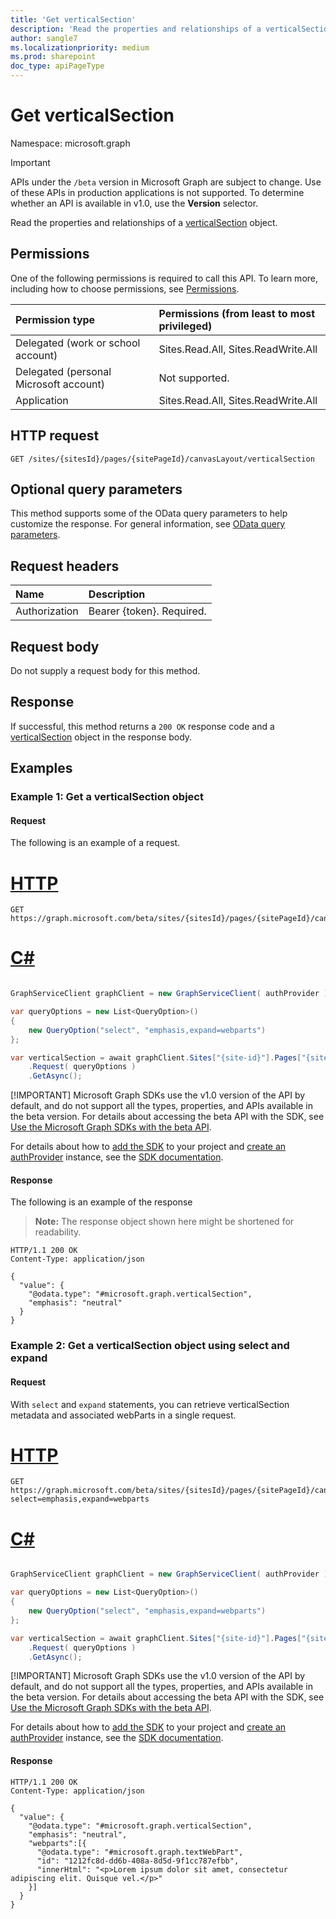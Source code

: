 ```yaml
---
title: 'Get verticalSection'
description: 'Read the properties and relationships of a verticalSection object.'
author: sangle7
ms.localizationpriority: medium
ms.prod: sharepoint
doc_type: apiPageType
---
```


# Get verticalSection

Namespace: microsoft.graph

> [!IMPORTANT]
> APIs under the `/beta` version in Microsoft Graph are subject to change. Use of these APIs in production applications is not supported. To determine whether an API is available in v1.0, use the **Version** selector.

Read the properties and relationships of a [verticalSection](../resources/verticalsection.md) object.

## Permissions

One of the following permissions is required to call this API. To learn more, including how to choose permissions, see [Permissions](/graph/permissions-reference).

| Permission type                        | Permissions (from least to most privileged) |
| :------------------------------------- | :------------------------------------------ |
| Delegated (work or school account)     | Sites.Read.All, Sites.ReadWrite.All         |
| Delegated (personal Microsoft account) | Not supported.                              |
| Application                            | Sites.Read.All, Sites.ReadWrite.All         |

## HTTP request

<!-- {
  "blockType": "ignored"
}
-->

```http
GET /sites/{sitesId}/pages/{sitePageId}/canvasLayout/verticalSection
```

## Optional query parameters

This method supports some of the OData query parameters to help customize the response. For general information, see [OData query parameters](/graph/query-parameters).

## Request headers

| Name          | Description               |
| :------------ | :------------------------ |
| Authorization | Bearer {token}. Required. |

## Request body

Do not supply a request body for this method.

## Response

If successful, this method returns a `200 OK` response code and a [verticalSection](../resources/verticalsection.md) object in the response body.

## Examples

### Example 1: Get a verticalSection object
#### Request

The following is an example of a request.


# [HTTP](#tab/http)
<!-- {
  "blockType": "request",
  "name": "get_verticalsection"
}
-->

```msgraph-interactive
GET https://graph.microsoft.com/beta/sites/{sitesId}/pages/{sitePageId}/canvasLayout/verticalSection
```

# [C#](#tab/csharp)

```csharp

GraphServiceClient graphClient = new GraphServiceClient( authProvider );

var queryOptions = new List<QueryOption>()
{
	new QueryOption("select", "emphasis,expand=webparts")
};

var verticalSection = await graphClient.Sites["{site-id}"].Pages["{sitePage-id}"].CanvasLayout.VerticalSection
	.Request( queryOptions )
	.GetAsync();

```


 [!IMPORTANT]
 Microsoft Graph SDKs use the v1.0 version of the API by default, and do not support all the types, properties, and APIs available in the beta version. For details about accessing the beta API with the SDK, see [Use the Microsoft Graph SDKs with the beta API](/graph/sdks/use-beta).

 For details about how to [add the SDK](/graph/sdks/sdk-installation) to your project and [create an authProvider](/graph/sdks/choose-authentication-providers) instance, see the [SDK documentation](/graph/sdks/sdks-overview).

#### Response

The following is an example of the response

> **Note:** The response object shown here might be shortened for readability.

<!-- {
  "blockType": "response",
  "truncated": true,
  "@odata.type": "microsoft.graph.verticalSection"
}
-->

```http
HTTP/1.1 200 OK
Content-Type: application/json

{
  "value": {
    "@odata.type": "#microsoft.graph.verticalSection",
    "emphasis": "neutral"
  }
}
```

### Example 2: Get a verticalSection object using select and expand
#### Request

With `select` and `expand` statements, you can retrieve verticalSection metadata and associated webParts in a single request.


# [HTTP](#tab/http)
<!-- {
  "blockType": "request",
  "name": "get_verticalsection"
}
-->

```msgraph-interactive
GET https://graph.microsoft.com/beta/sites/{sitesId}/pages/{sitePageId}/canvasLayout/verticalSection?select=emphasis,expand=webparts
```

# [C#](#tab/csharp)

```csharp

GraphServiceClient graphClient = new GraphServiceClient( authProvider );

var queryOptions = new List<QueryOption>()
{
	new QueryOption("select", "emphasis,expand=webparts")
};

var verticalSection = await graphClient.Sites["{site-id}"].Pages["{sitePage-id}"].CanvasLayout.VerticalSection
	.Request( queryOptions )
	.GetAsync();

```


 [!IMPORTANT]
 Microsoft Graph SDKs use the v1.0 version of the API by default, and do not support all the types, properties, and APIs available in the beta version. For details about accessing the beta API with the SDK, see [Use the Microsoft Graph SDKs with the beta API](/graph/sdks/use-beta).

 For details about how to [add the SDK](/graph/sdks/sdk-installation) to your project and [create an authProvider](/graph/sdks/choose-authentication-providers) instance, see the [SDK documentation](/graph/sdks/sdks-overview).

#### Response

<!-- {
  "blockType": "response",
  "truncated": true,
  "@odata.type": "microsoft.graph.verticalSection"
}
-->

```http
HTTP/1.1 200 OK
Content-Type: application/json

{
  "value": {
    "@odata.type": "#microsoft.graph.verticalSection",
    "emphasis": "neutral",
    "webparts":[{
      "@odata.type": "#microsoft.graph.textWebPart",
      "id": "1212fc8d-dd6b-408a-8d5d-9f1cc787efbb",
      "innerHtml": "<p>Lorem ipsum dolor sit amet, consectetur adipiscing elit. Quisque vel.</p>"
    }]
  }
}
```
